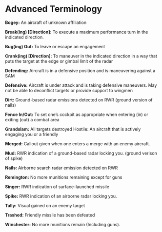 # Advanced Terminology

**Bogey:** An aircraft of unknown affiliation

**Break(ing) \[Direction]:** To execute a maximum performance turn in the indicated direction.

**Bug(ing) Out:** To leave or escape an engagement

**Crank(ing) \[Direction]:** To maneuver in the indicated direction in a way that puts the target at the edge or gimbal limit of the radar

**Defending:** Aircraft is in a defensive position and is maneuvering against a SAM

**Defensive:** Aircraft is under attack and is taking defensive maneuvers. May not be able to deconflict targets or provide support to wingmen

**Dirt:** Ground-based radar emissions detected on RWR (ground version of nails)

**Fence In/Out:** To set one’s cockpit as appropriate when entering (in) or exiting (out) a combat area

**Grandslam:** All targets destroyed
Hostile: An aircraft that is actively engaging you or a friendly

**Merged:** Callout given when one enters a merge with an enemy aircraft.

**Mud:** RWR indication of a ground-based radar locking you. (ground verison of spike)

**Nails:** Airborne search radar emission detected on RWR

**Remington:** No more munitions remaining except for guns

**Singer:** RWR indication of surface-launched missile

**Spike:** RWR indication of an airborne radar locking you.

**Tally:** Visual gained on an enemy target

**Trashed:** Friendly missile has been defeated

**Winchester:** No more munitions remain (Including guns).
